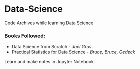 # Data-Science
Code Archives while learning Data Science

### Books Followed:
- Data Science from Scratch - _Joel Grus_
- Practical Statistics for Data Science - _Bruce, Bruce, Gedeck_

Learn and make notes in Jupyter Notebook.
